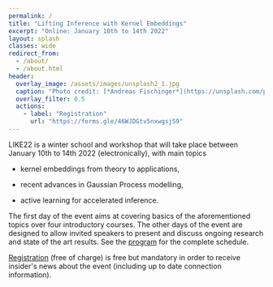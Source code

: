 ```yaml
---
permalink: /
title: "Lifting Inference with Kernel Embeddings"
excerpt: "Online: January 10th to 14th 2022"
layout: splash
classes: wide
redirect_from: 
  - /about/
  - /about.html
header:
  overlay_image: /assets/images/unsplash2_1.jpg
  caption: "Photo credit: [*Andreas Fischinger*](https://unsplash.com/photos/xosBoKRT0qE)"
  overlay_filter: 0.5
  actions:
    - label: "Registration"
      url: "https://forms.gle/46WJDGtv5nxwgsjS9"
---
```


LIKE22 is a winter school and workshop that will take place between January 10th to 14th 2022 (electronically), with main topics

  *  kernel embeddings from theory to applications,   

  *  recent advances in Gaussian Process modelling,  

  *  active learning for accelerated inference. 

The first day of the event aims at covering basics of the aforementioned topics over four introductory courses. The other days of the event are designed to allow invited speakers to present and discuss ongoing research and state of the art results. See the [program](/program) for the complete schedule.

[Registration](https://forms.gle/46WJDGtv5nxwgsjS9) (free of charge) is free but mandatory in order to receive insider's news about the event (including up to date connection information).